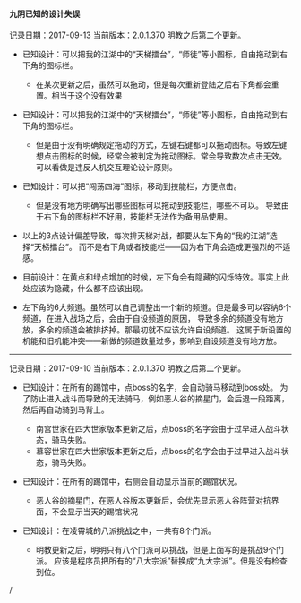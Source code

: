 #### 九阴已知的设计失误


记录日期：2017-09-13
当前版本：2.0.1.370
明教之后第二个更新。

+ 已知设计：可以把我的江湖中的“天梯擂台”，“师徒”等小图标，自由拖动到右下角的图标栏。
    - 在某次更新之后，虽然可以拖动，但是每次重新登陆之后右下角都会重置。相当于这个没有效果

+ 已知设计：可以把我的江湖中的“天梯擂台”，“师徒”等小图标，自由拖动到右下角的图标栏。
    - 但是由于没有明确规定拖动的方式，左键右键都可以拖动图标。导致左键想点击图标的时候，经常会被判定为拖动图标。常会导致数次点击无效。
      可以看做是违反人机交互理论设计原则。

+ 已知设计：可以把“闯荡四海”图标，移动到技能栏，方便点击。
    - 但是没有地方明确写出哪些图标可以拖动到技能栏，哪些不可以。
      导致由于右下角的图标栏不好用，技能栏无法作为备用品使用。

+ 以上的3点设计偏差导致，每次排天梯对战，都要从左下角的“我的江湖”选择“天梯擂台”。
    而不是右下角或者技能栏——因为右下角会造成更强烈的不适感。

+ 目前设计：在黄点和绿点增加的时候，左下角会有隐藏的闪烁特效。事实上此处应该为隐藏，什么都不应该出现。

+ 左下角的6大频道。虽然可以自己调整出一个新的频道。但是最多可以容纳6个频道，在进入战场之后，会由于自设频道的原因，
  导致多余的频道没有地方放，多余的频道会被排挤掉。那最初就不应该允许自设频道。
  这属于新设置的机能和旧机能冲突——新做的频道数量过多，影响到自设频道没有地方放。

---
记录日期：2017-09-10
当前版本：2.0.1.370
明教之后第二个更新。

+ 已知设计：在所有的踢馆中，点boss的名字，会自动骑马移动到boss处。
  为了防止进入战斗而导致的无法骑马，例如恶人谷的摘星门，会后退一段距离，然后再自动骑到马背上。
    - 南宫世家在四大世家版本更新之后，点boss的名字会由于过早进入战斗状态，骑马失败。
    - 慕容世家在四大世家版本更新之后，点boss的名字会由于过早进入战斗状态，骑马失败。

+ 已知设计：在所有的踢馆中，右侧会自动显示当前的踢馆状况。
    - 恶人谷的摘星门，在恶人谷版本更新后，会优先显示恶人谷阵营对抗界面，不会显示当天的踢馆状况

+ 已知设计：在凌霄城的八派挑战之中，一共有8个门派。
    - 明教更新之后，明明只有八个门派可以挑战，但是上面写的是挑战9个门派。
    应该是程序员把所有的“八大宗派”替换成“九大宗派”。但是没有检查到位。



/
